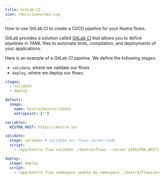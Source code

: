 ```yaml
---
title: GitLab CI
icon: /docs/icons/dev.svg
---
```


How to use GitLab CI to create a CI/CD pipeline for your Kestra flows.

GitLab provides a solution called [GitLab CI](https://docs.gitlab.com/ee/ci/) that allows you to define pipelines in YAML files to automate tests, compilation, and deployments of your applications.

Here is an example of a GitLab CI pipeline. We define the following stages:
* `validate`, where we validate our flows
* `deploy`, where we deploy our flows.


```yaml
stages:
  - validate
  - deploy

default:
  image:
    name: kestra/kestra:latest
    entrypoint: [""]

variables:
  KESTRA_HOST: https://kestra.io/

validate:
  stage: validate # Validate our flows server-side
  script:
    - /app/kestra flow validate ./kestra/flows --server ${KESTRA_HOST} --api-token $KESTRA_API_TOKEN

deploy:
  stage: deploy
  script:
    - /app/kestra flow namespace update my_namespace ./kestra/flows/prod --server ${KESTRA_HOST} --api-token $KESTRA_API_TOKEN
```
